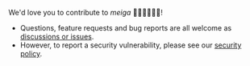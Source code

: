 We'd love you to contribute to *meiga* 🥳🥳🥳🥳🥳🥳️!

* Questions, feature requests and bug reports are all welcome as [discussions or issues](https://github.com/alice-biometrics/meiga/issues/new/choose). 
* However, to report a security vulnerability, please see our [security policy](https://github.com/alice-biometrics/meiga/security/policy).

